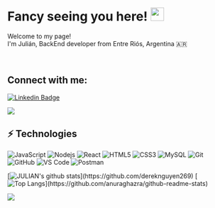 <h1>Fancy seeing you here! <img src="https://raw.githubusercontent.com/aemmadi/aemmadi/master/wave.gif" width="30"></h1>
<p>Welcome to my page! </br> I'm Julián, BackEnd developer from Entre Riós, Argentina 🇦🇷</p></br>

## Connect with me:

[![Linkedin Badge](https://img.shields.io/badge/-Julián%20Viera-0072b1?style=flat&logo=Linkedin&logoColor=white)](https://www.linkedin.com/in/julian-viera/ "Connect on LinkedIn")

<img src="https://media.giphy.com/media/13UZisxBxkjPwI/giphy.gif"/>
<br/>

## ⚡ Technologies

![JavaScript](https://img.shields.io/badge/-JavaScript-black?style=flat-square&logo=javascript)
![Nodejs](https://img.shields.io/badge/-Nodejs-black?style=flat-square&logo=Node.js)
![React](https://img.shields.io/badge/-React-black?style=flat-square&logo=react)
![HTML5](https://img.shields.io/badge/-HTML5-E34F26?style=flat-square&logo=html5&logoColor=white)
![CSS3](https://img.shields.io/badge/-CSS3-1572B6?style=flat-square&logo=css3)
![MySQL](https://img.shields.io/badge/-MySQL-black?style=flat-square&logo=mysql)
![Git](https://img.shields.io/badge/-Git-black?style=flat-square&logo=git)
![GitHub](https://img.shields.io/badge/-GitHub-181717?style=flat-square&logo=github)
![VS Code](https://img.shields.io/badge/-VS%20Code-007ACC?style=flat-square&logo=visual-studio-code)
![Postman](https://img.shields.io/badge/Postman-black?style=flat-square&logo=postman)

[![ JULIAN's github stats](https://github-readme-stats.vercel.app/api?username=VieraJulian&show_icons=true&icon_color=CE1D2D&text_color=718096&bg_color=00000000&hide_title=true&hide_border=true")](https://github.com/dereknguyen269)
[![Top Langs](https://github-readme-stats.vercel.app/api/top-langs/?username=VieraJulian&show_icons=true&icon_color=CE1D2D&text_color=718096&bg_color=00000000&hide_title=true&hide_border=true")](https://github.com/anuraghazra/github-readme-stats)

<div>
	<img src="https://cdn.jsdelivr.net/gh/holic-x/holic-x/assets/github-contribution-grid-snake.svg" />
</div>

